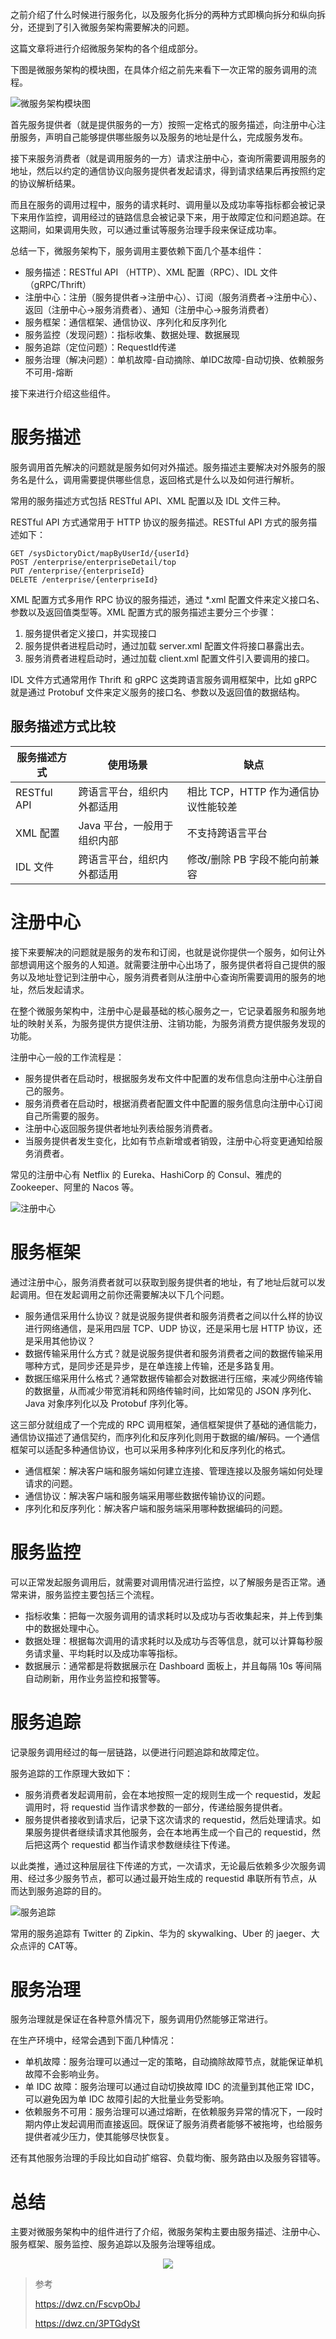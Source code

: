 之前介绍了什么时候进行服务化，以及服务化拆分的两种方式即横向拆分和纵向拆分，还提到了引入微服务架构需要解决的问题。

这篇文章将进行介绍微服务架构的各个组成部分。

下图是微服务架构的模块图，在具体介绍之前先来看下一次正常的服务调用的流程。

![微服务架构模块图](https://ask.qcloudimg.com/draft/1433212/4izionoo13.png)

首先服务提供者（就是提供服务的一方）按照一定格式的服务描述，向注册中心注册服务，声明自己能够提供哪些服务以及服务的地址是什么，完成服务发布。

接下来服务消费者（就是调用服务的一方）请求注册中心，查询所需要调用服务的地址，然后以约定的通信协议向服务提供者发起请求，得到请求结果后再按照约定的协议解析结果。

而且在服务的调用过程中，服务的请求耗时、调用量以及成功率等指标都会被记录下来用作监控，调用经过的链路信息会被记录下来，用于故障定位和问题追踪。在这期间，如果调用失败，可以通过重试等服务治理手段来保证成功率。

总结一下，微服务架构下，服务调用主要依赖下面几个基本组件：

- 服务描述：RESTful API （HTTP）、XML 配置（RPC）、IDL 文件（gRPC/Thrift）
- 注册中心：注册（服务提供者->注册中心）、订阅（服务消费者->注册中心）、返回（注册中心->服务消费者）、通知（注册中心->服务消费者）
- 服务框架：通信框架、通信协议、序列化和反序列化
- 服务监控（发现问题）：指标收集、数据处理、数据展现
- 服务追踪（定位问题）：RequestId传递
- 服务治理（解决问题）：单机故障-自动摘除、单IDC故障-自动切换、依赖服务不可用-熔断

接下来进行介绍这些组件。

# 服务描述
服务调用首先解决的问题就是服务如何对外描述。服务描述主要解决对外服务的服务名是什么，调用需要提供哪些信息，返回格式是什么以及如何进行解析。

常用的服务描述方式包括 RESTful API、XML 配置以及 IDL 文件三种。

RESTful API 方式通常用于 HTTP 协议的服务描述。RESTful API 方式的服务描述如下：

```
GET /sysDictoryDict/mapByUserId/{userId}
POST /enterprise/enterpriseDetail/top
PUT /enterprise/{enterpriseId}
DELETE /enterprise/{enterpriseId}
```

XML 配置方式多用作 RPC 协议的服务描述，通过 *.xml 配置文件来定义接口名、参数以及返回值类型等。XML 配置方式的服务描述主要分三个步骤：

1. 服务提供者定义接口，并实现接口
2. 服务提供者进程启动时，通过加载 server.xml 配置文件将接口暴露出去。
3. 服务消费者进程启动时，通过加载 client.xml 配置文件引入要调用的接口。

IDL 文件方式通常用作 Thrift 和 gRPC 这类跨语言服务调用框架中，比如 gRPC 就是通过 Protobuf 文件来定义服务的接口名、参数以及返回值的数据结构。

## 服务描述方式比较

服务描述方式 | 使用场景 | 缺点
---|---|---
RESTful API | 跨语言平台，组织内外都适用 | 相比 TCP，HTTP 作为通信协议性能较差
XML 配置 | Java 平台，一般用于组织内部 |  不支持跨语言平台
IDL 文件 | 跨语言平台，组织内外都适用 | 修改/删除 PB 字段不能向前兼容

# 注册中心
接下来要解决的问题就是服务的发布和订阅，也就是说你提供一个服务，如何让外部想调用这个服务的人知道。就需要注册中心出场了，服务提供者将自己提供的服务以及地址登记到注册中心，服务消费者则从注册中心查询所需要调用的服务的地址，然后发起请求。

在整个微服务架构中，注册中心是最基础的核心服务之一，它记录着服务和服务地址的映射关系，为服务提供方提供注册、注销功能，为服务消费方提供服务发现的功能。

注册中心一般的工作流程是：

- 服务提供者在启动时，根据服务发布文件中配置的发布信息向注册中心注册自己的服务。
- 服务消费者在启动时，根据消费者配置文件中配置的服务信息向注册中心订阅自己所需要的服务。
- 注册中心返回服务提供者地址列表给服务消费者。
- 当服务提供者发生变化，比如有节点新增或者销毁，注册中心将变更通知给服务消费者。

常见的注册中心有 Netflix 的 Eureka、HashiCorp 的 Consul、雅虎的 Zookeeper、阿里的 Nacos 等。

![注册中心](https://ask.qcloudimg.com/draft/1433212/31ccotkazm.png)

# 服务框架
通过注册中心，服务消费者就可以获取到服务提供者的地址，有了地址后就可以发起调用。但在发起调用之前你还需要解决以下几个问题。

- 服务通信采用什么协议？就是说服务提供者和服务消费者之间以什么样的协议进行网络通信，是采用四层 TCP、UDP 协议，还是采用七层 HTTP 协议，还是采用其他协议？
- 数据传输采用什么方式？就是说服务提供者和服务消费者之间的数据传输采用哪种方式，是同步还是异步，是在单连接上传输，还是多路复用。
- 数据压缩采用什么格式？通常数据传输都会对数据进行压缩，来减少网络传输的数据量，从而减少带宽消耗和网络传输时间，比如常见的 JSON 序列化、Java 对象序列化以及 Protobuf 序列化等。

这三部分就组成了一个完成的 RPC 调用框架，通信框架提供了基础的通信能力，通信协议描述了通信契约，而序列化和反序列化则用于数据的编/解码。一个通信框架可以适配多种通信协议，也可以采用多种序列化和反序列化的格式。

- 通信框架：解决客户端和服务端如何建立连接、管理连接以及服务端如何处理请求的问题。
- 通信协议：解决客户端和服务端采用哪些数据传输协议的问题。
- 序列化和反序列化：解决客户端和服务端采用哪种数据编码的问题。

# 服务监控
可以正常发起服务调用后，就需要对调用情况进行监控，以了解服务是否正常。通常来讲，服务监控主要包括三个流程。

- 指标收集：把每一次服务调用的请求耗时以及成功与否收集起来，并上传到集中的数据处理中心。
- 数据处理：根据每次调用的请求耗时以及成功与否等信息，就可以计算每秒服务请求量、平均耗时以及成功率等指标。
- 数据展示：通常都是将数据展示在 Dashboard 面板上，并且每隔 10s 等间隔自动刷新，用作业务监控和报警等。

# 服务追踪
记录服务调用经过的每一层链路，以便进行问题追踪和故障定位。

服务追踪的工作原理大致如下：

- 服务消费者发起调用前，会在本地按照一定的规则生成一个 requestid，发起调用时，将 requestid 当作请求参数的一部分，传递给服务提供者。
- 服务提供者接收到请求后，记录下这次请求的 requestid，然后处理请求。如果服务提供者继续请求其他服务，会在本地再生成一个自己的 requestid，然后把这两个 requestid 都当作请求参数继续往下传递。

以此类推，通过这种层层往下传递的方式，一次请求，无论最后依赖多少次服务调用、经过多少服务节点，都可以通过最开始生成的 requestid 串联所有节点，从而达到服务追踪的目的。

![服务追踪](https://ask.qcloudimg.com/draft/1433212/tj0943ogb5.png)

常用的服务追踪有 Twitter 的 Zipkin、华为的 skywalking、Uber 的 jaeger、大众点评的 CAT等。

# 服务治理
服务治理就是保证在各种意外情况下，服务调用仍然能够正常进行。

在生产环境中，经常会遇到下面几种情况：

- 单机故障：服务治理可以通过一定的策略，自动摘除故障节点，就能保证单机故障不会影响业务。
- 单 IDC 故障：服务治理可以通过自动切换故障 IDC 的流量到其他正常 IDC，可以避免因为单 IDC 故障引起的大批量业务受影响。
- 依赖服务不可用：服务治理可以通过熔断，在依赖服务异常的情况下，一段时期内停止发起调用而直接返回。既保证了服务消费者能够不被拖垮，也给服务提供者减少压力，使其能够尽快恢复。

还有其他服务治理的手段比如自动扩缩容、负载均衡、服务路由以及服务容错等。

# 总结
主要对微服务架构中的组件进行了介绍，微服务架构主要由服务描述、注册中心、服务框架、服务监控、服务追踪以及服务治理等组成。

<center><img src="https://img2018.cnblogs.com/blog/1356806/201910/1356806-20191009000648748-355850292.png" /></center>

> 参考
> 
> https://dwz.cn/FscvpObJ
> 
> https://dwz.cn/3PTGdySt